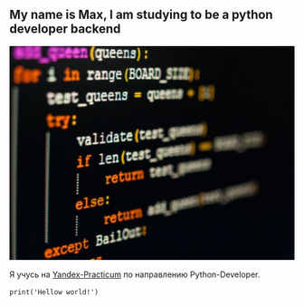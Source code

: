 ## My name is Max, I am studying to be a python developer backend

![python_icon](code150.jpg)


Я учусь на [Yandex-Practicum](https://practicum.yandex.ru) по направлению Python-Developer.

```markdown
print('Hellow world!')
```
